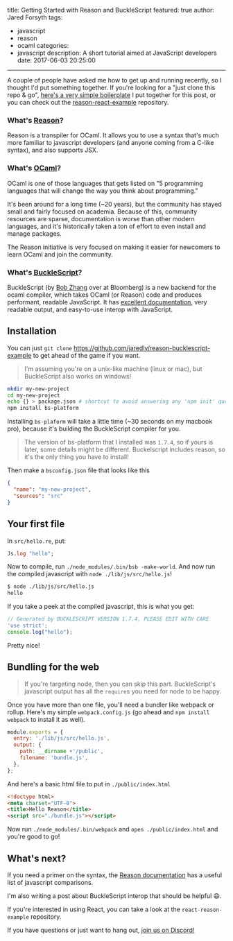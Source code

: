 title: Getting Started with Reason and BuckleScript
featured: true
author: Jared Forsyth
tags:
  - javascript
  - reason
  - ocaml
categories:
  - javascript
description: A short tutorial aimed at JavaScript developers
date: 2017-06-03 20:25:00
---
A couple of people have asked me how to get up and running recently, so I thought I'd put something together. If you're looking for a "just clone this repo & go", [here's a very simple boilerplate](https://github.com/jaredly/reason-bucklescript-example) I put together for this post, or you can check out the [reason-react-example](https://github.com/chenglou/reason-react-example) repository. 

<!-- more -->

### What's [Reason](http://facebook.github.io/reason/)?

Reason is a transpiler for OCaml. It allows you to use a syntax that's much more familiar to javascript developers (and anyone coming from a C-like syntax), and also supports JSX.

### What's [OCaml](https://ocaml.org/)?

OCaml is one of those languages that gets listed on "5 programming languages that will change the way you think about programming."

It's been around for a long time (~20 years), but the community has stayed small and fairly focused on academia. Because of this, community resources are sparse, documentation is worse than other modern languages, and it's historically taken a ton of effort to even install and manage packages.

The Reason initiative is very focused on making it easier for newcomers to learn OCaml and join the community.

### What's [BuckleScript](https://github.com/bloomberg/bucklescript)?

BuckleScript (by [Bob Zhang](https://github.com/bobzhang) over at Bloomberg) is a new backend for the ocaml compiler, which takes OCaml (or Reason) code and produces performant, readable JavaScript. It has [excellent documentation](http://bloomberg.github.io/bucklescript/Manual.html), very readable output, and easy-to-use interop with JavaScript.

## Installation

You can just `git clone` https://github.com/jaredly/reason-bucklescript-example to get ahead of the game if you want.

> I'm assuming you're on a unix-like machine (linux or mac), but BuckleScript also works on windows!

```bash
mkdir my-new-project
cd my-new-project
echo {} > package.json # shortcut to avoid answering any 'npm init' questions
npm install bs-platform
```

Installing `bs-plaform` will take a little time (~30 seconds on my macbook pro), because it's building the BuckleScript compiler for you.

> The version of bs-platform that I installed was `1.7.4`, so if yours is later, some details might be different. Buckelscript includes reason, so it's the only thing you have to install!

Then make a `bsconfig.json` file that looks like this

```json
{
  "name": "my-new-project",
  "sources": "src"
}
```

## Your first file

In `src/hello.re`, put:

```ocaml
Js.log "hello";
```

Now to compile, run `./node_modules/.bin/bsb -make-world`.
And now run the compiled javascript with `node ./lib/js/src/hello.js`!

```bash
$ node ./lib/js/src/hello.js
hello
```

If you take a peek at the compiled javascript, this is what you get:

```javascript
// Generated by BUCKLESCRIPT VERSION 1.7.4, PLEASE EDIT WITH CARE
'use strict';
console.log("hello");
```

Pretty nice!

## Bundling for the web

> If you're targeting node, then you can skip this part. BuckleScript's javascript output has all the `require`s you need for node to be happy.

Once you have more than one file, you'll need a bundler like webpack or rollup. Here's my simple `webpack.config.js` (go ahead and `npm install webpack` to install it as well).

```javascript
module.exports = {
  entry: './lib/js/src/hello.js',
  output: {
    path: __dirname +'/public',
    filename: 'bundle.js',
  },
};
```

And here's a basic html file to put in `./public/index.html`

```html
<!doctype html>
<meta charset="UTF-8">
<title>Hello Reason</title>
<script src="./bundle.js"></script>
```

Now run `./node_modules/.bin/webpack` and `open ./public/index.html` and you're good to go!

## What's next?

If you need a primer on the syntax, the [Reason documentation](http://facebook.github.io/reason/) has a useful list of javascript comparisons.

I'm also writing a post about BuckleScript interop that should be helpful 😄.

If you're interested in using React, you can take a look at the `react-reason-example` repository.

If you have questions or just want to hang out, [join us on Discord!](https://discord.gg/reasonml)
